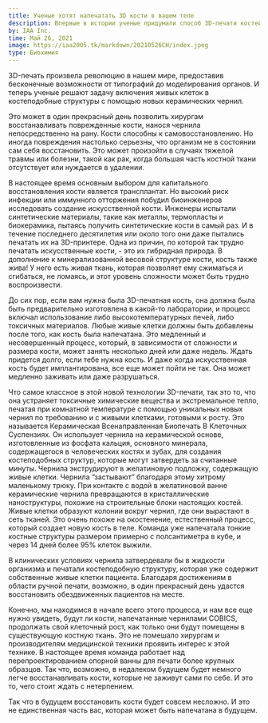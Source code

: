 ```yaml
---
title: Ученые хотят напечатать 3D кости в вашем теле
description: Впервые в истории ученые придумали способ 3D-печати костей с использованием живых клеток. Команда UNSW Sydney разработала новую технику, которая приблизила нас на один шаг к прямой 3D-печати костей в человеческом теле.
by: IAA Inc.
time: Май 26, 2021
image: https://iaa2005.tk/markdown/20210526CH/index.jpeg
type: Биохимия
---
```


3D-печать произвела революцию в нашем мире, предоставив бесконечные возможности от типографий до моделирования органов. И теперь ученые решают задачу включения живых клеток в костеподобные структуры с помощью новых керамических чернил.

Это может в один прекрасный день позволить хирургам восстанавливать поврежденные кости, нанося чернила непосредственно на рану. Кости способны к самовосстановлению. Но иногда повреждения настолько серьезны, что организм не в состоянии сам себя восстановить. Это может произойти в случаях тяжелой травмы или болезни, такой как рак, когда большая часть костной ткани отсутствует или нуждается в удалении.

В настоящее время основным выбором для капитального восстановления кости является трансплантат. Но высокий риск инфекции или иммунного отторжения побудил биоинженеров исследовать создание искусственной кости. Инженеры испытали синтетические материалы, такие как металлы, термопласты и биокерамика, пытаясь получить синтетические кости в самый раз. И в течение последнего десятилетия или около того они даже пытались печатать их на 3D-принтере. Одна из причин, по которой так трудно печатать искусственные кости, - это их гибридная природа. В дополнение к минерализованной весовой структуре кости, кость также жива! У него есть живая ткань, которая позволяет ему сжиматься и сгибаться, не ломаясь, и этот уровень сложности может быть трудно воспроизвести.

До сих пор, если вам нужна была 3D-печатная кость, она должна была быть предварительно изготовлена в какой-то лаборатории, и процесс включал использование либо высокотемпературных печей, либо токсичных материалов. Любые живые клетки должны быть добавлены после того, как кость была напечатана. Это медленный и несовершенный процесс, который, в зависимости от сложности и размера кости, может занять несколько дней или даже недель. Ждать придется долго, если тебе нужна кость. И даже когда искусственная кость будет имплантирована, все еще может пойти не так. Она может медленно заживать или даже разрушаться.

Что самое классное в этой новой технологии 3D-печати, так это то, что она устраняет токсичные химические вещества и экстремальное тепло, печатая при комнатной температуре с помощью уникальных новых чернил по требованию и с живыми клетками, готовыми к росту. Это называется Керамическая Всенаправленная Биопечать В Клеточных Суспензиях. Он использует чернила на керамической основе, изготовленные из фосфата кальция, основного минерала, содержащегося в человеческих костях и зубах, для создания костеподобных структур, которые могут затвердеть за считанные минуты. Чернила экструдируют в желатиновую подложку, содержащую живые клетки. Чернила “застывают” благодаря этому хитрому маленькому трюку. При контакте с водой в желатиновой ванне керамические чернила превращаются в кристаллические наноструктуры, похожие на строительные блоки настоящих костей. Живые клетки образуют колонии вокруг чернил, где они вырастают в сеть тканей. Это очень похоже на окостенение, естественный процесс, который создает новую кость в теле. Команда уже напечатала тонкие костные структуры размером примерно с полсантиметра в кубе, и через 14 дней более 95% клеток выжили.

В клинических условиях чернила затвердевали бы в жидкости организма и печатали костеподобную структуру, которая уже содержит собственные живые клетки пациента. Благодаря достижениям в области ручной печати, возможно, в один прекрасный день удастся восстановить обездвиженных пациентов на месте.

Конечно, мы находимся в начале всего этого процесса, и нам все еще нужно увидеть, будут ли кости, напечатанные чернилами COBICS, продолжать свой клеточный рост, как только они будут помещены в существующую костную ткань. Это не помешало хирургам и производителям медицинской техники проявить интерес к этой технике. В настоящее время команда работает над перепроектированием опорной ванны для печати более крупных образцов. Так что, возможно, в недалеком будущем будет немного легче восстанавливать кости, которые не заживут сами по себе. И это то, чего стоит ждать с нетерпением.

Так что в будущем восстановить кости будет совсем несложно. И это не единственная часть вас, которая может быть напечатана в будущем.